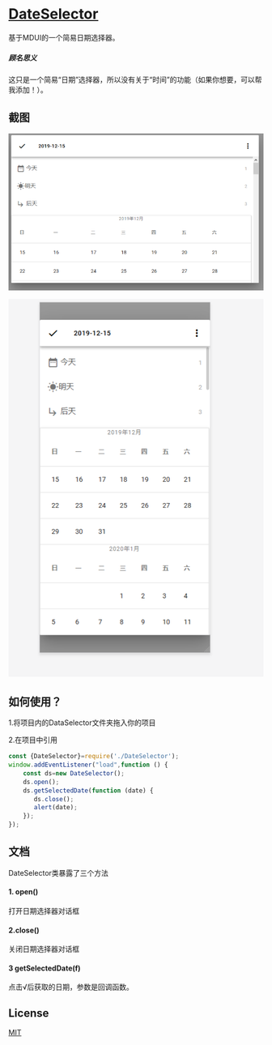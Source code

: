 # [DateSelector](https://marksteinsong.github.io/DateSelector/)

基于MDUI的一个简易日期选择器。

##### 顾名思义

这只是一个简易“日期”选择器，所以没有关于“时间”的功能（如果你想要，可以帮我添加！）。



## 截图

![](./images/pc.PNG)

![](./images/mobile.PNG)



## 如何使用？

1.将项目内的DataSelector文件夹拖入你的项目

2.在项目中引用



```javascript
const {DateSelector}=require('./DateSelector');
window.addEventListener("load",function () {
    const ds=new DateSelector();
    ds.open();
    ds.getSelectedDate(function (date) {
       ds.close();
       alert(date);
    });
});
```

## 文档

DateSelector类暴露了三个方法

#### 1.  open()

打开日期选择器对话框

#### 2.close()

关闭日期选择器对话框

#### 3 getSelectedDate(f)

点击√后获取的日期，参数是回调函数。


## License

[MIT](LICENSE.md)